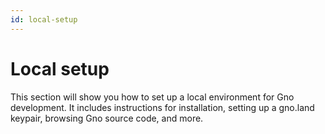 ```yaml
---
id: local-setup
---
```


# Local setup
This section will show you how to set up a local environment for Gno development.
It includes instructions for installation, setting up a gno.land keypair, 
browsing Gno source code, and more. 